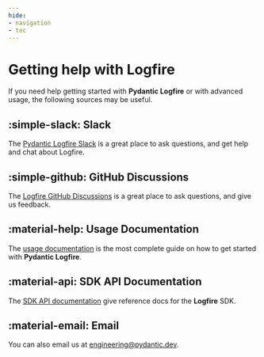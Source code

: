 ```yaml
---
hide:
- navigation
- toc
---
```


# Getting help with Logfire

If you need help getting started with **Pydantic Logfire** or with advanced usage, the following sources may be useful.

## :simple-slack: Slack

The [Pydantic Logfire Slack][slack] is a great place to ask questions, and get help and chat about Logfire.


## :simple-github: GitHub Discussions

The [Logfire GitHub Discussions][github-discussion] is a great place to ask questions, and give us feedback.

## :material-help: Usage Documentation

The [usage documentation](guides/first_steps/index.md) is the most complete guide on how to get started with **Pydantic Logfire**.

## :material-api: SDK API Documentation

The [SDK API documentation](api/logfire.md) give reference docs for the **Logfire** SDK.

## :material-email: Email

You can also email us at [engineering@pydantic.dev](mailto:engineering@pydantic.dev).

[slack]: https://join.slack.com/t/pydanticlogfire/shared_invite/zt-2b57ljub4-936siSpHANKxoY4dna7qng
[github-discussion]: https://github.com/pydantic/pydantic/discussions/new?category=question
